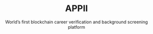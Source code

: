 ---
layout: project
order: 100
case_study: true
title: APPII
subtitle: World’s first blockchain career verification and background screening platform
industry: Recruitment
deliverables: Blockchain-based career verification application
summary: APPII is an online verification, career management, and recruitment platform.
background_color: white

challenge-diagram: true
challenge: 
    - lead: Verification of educational and work experience is an expensive and time-consuming process for employers and recruiters. The recruitment sector relies on multiple verifications across organisations and intermediaries to check the claims an individual makes about their education and employment.
    - paragraph: The existing process requires the repeated acquisition of the same pieces of data. The failure to do these checks leads to time and expense incurred when the experience of the new hire is discovered to be fraudulent. There is also legal and operational risk where the qualifications are related to health and safety, or compliance.
    - paragraph: APPII wanted to change the cross-referencing process by providing control of the process to the candidate, enabling quicker and cheaper checks. APPII ensures that the authentication of a candidate’s experience is a one-time event, with the record of the verification stored securely and permanently for any person or organisation that requests access to view it.

delivery:
    - item: 
        - paragraph: Applied Blockchain and APPII designed a platform underpinned by blockchain and digital signatures as a way to create a single immutable record of an individual’s experience.
        - paragraph: Applied Blockchain led the solution design and advisory for the technical architecture of APPII, developing a Smart Contract data store for each user with controls over third party access to that data. Educational institutions and employers that participate in the network are able to verify a user’s experience with a digital signature that is stored against their record on the blockchain. This also eliminates the need for ‘double handling’ and processing by multiple verification providers.
    - item: 
        - paragraph: The backend development of the application included developing functionality to integrate Know Your Customer (KYC) providers for verification, issuing and storing digital signatures, biometrics, and integrating Applied Blockchain’s ‘Privacy’ component to ensure compliance with data protection and privacy standards.
        - paragraph: The front end of APPII included a process of user research (for applicants, companies and education institutions), design and development for each of the user groups. A web and mobile version were developed with an intuitive user experience for the ID verification process and storage and management of digital keys for educational institutions and employers to attest to a user’s experience.

results:
    - paragraph: Applied Blockchain worked with APPII from the research and design phase through to the release of a production-grade platform for developing its career verification platform – which you can download via the Google Play and Apple Store.
    - paragraph: All applicants on APPII are verified, making manual referencing a thing of the past
results-icons:
    - image: icon-integrity
      title: Data integrity
    - image: icon-no-third-party
      title: No third-party authentication process
    - image: icon-permission
      title: Permissioned for users to view and update data
    - image: icon-reduction
      title: Cost reduction
    - image: icon-ux
      title: Brilliant UX
    - image: icon-thumb
      title: Biometric verification

testimonial:
    - quote: Adi and the team at Applied Blockchain have been instrumental in bringing our idea to life. The team delivered an outstanding platform and continue to deliver innovative features that will hopefully lead the way in assisting employers to find pre-verified talent, and for talent to increase their employability.
      author: Gary McKay
      position: Managing Director
      company: APPII
---